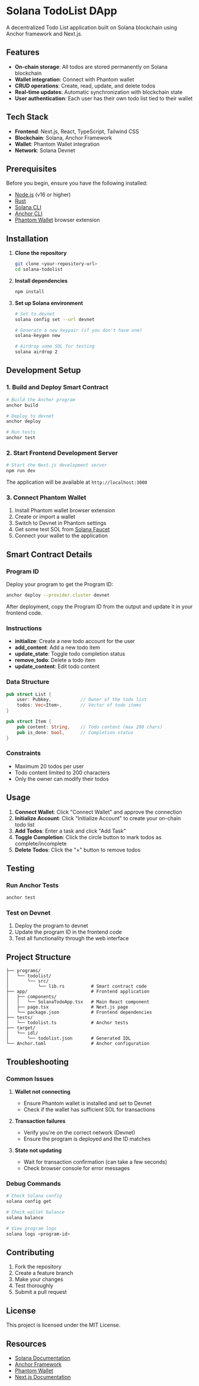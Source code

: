 # Solana TodoList DApp

A decentralized Todo List application built on Solana blockchain using Anchor framework and Next.js.

## Features

- **On-chain storage**: All todos are stored permanently on Solana blockchain
- **Wallet integration**: Connect with Phantom wallet
- **CRUD operations**: Create, read, update, and delete todos
- **Real-time updates**: Automatic synchronization with blockchain state
- **User authentication**: Each user has their own todo list tied to their wallet

## Tech Stack

- **Frontend**: Next.js, React, TypeScript, Tailwind CSS
- **Blockchain**: Solana, Anchor Framework
- **Wallet**: Phantom Wallet integration
- **Network**: Solana Devnet

## Prerequisites

Before you begin, ensure you have the following installed:

- [Node.js](https://nodejs.org/) (v16 or higher)
- [Rust](https://rustup.rs/)
- [Solana CLI](https://docs.solana.com/cli/install-solana-cli-tools)
- [Anchor CLI](https://www.anchor-lang.com/docs/installation)
- [Phantom Wallet](https://phantom.app/) browser extension

## Installation

1. **Clone the repository**
   ```bash
   git clone <your-repository-url>
   cd solana-todolist
   ```

2. **Install dependencies**
   ```bash
   npm install
   ```

3. **Set up Solana environment**
   ```bash
   # Set to devnet
   solana config set --url devnet
   
   # Generate a new keypair (if you don't have one)
   solana-keygen new
   
   # Airdrop some SOL for testing
   solana airdrop 2
   ```

## Development Setup

### 1. Build and Deploy Smart Contract

```bash
# Build the Anchor program
anchor build

# Deploy to devnet
anchor deploy

# Run tests
anchor test
```

### 2. Start Frontend Development Server

```bash
# Start the Next.js development server
npm run dev
```

The application will be available at `http://localhost:3000`

### 3. Connect Phantom Wallet

1. Install Phantom wallet browser extension
2. Create or import a wallet
3. Switch to Devnet in Phantom settings
4. Get some test SOL from [Solana Faucet](https://faucet.solana.com/)
5. Connect your wallet to the application

## Smart Contract Details

### Program ID
Deploy your program to get the Program ID:
```bash
anchor deploy --provider.cluster devnet
```
After deployment, copy the Program ID from the output and update it in your frontend code.

### Instructions

- **initialize**: Create a new todo account for the user
- **add_content**: Add a new todo item
- **update_state**: Toggle todo completion status
- **remove_todo**: Delete a todo item
- **update_content**: Edit todo content

### Data Structure

```rust
pub struct List {
    user: Pubkey,           // Owner of the todo list
    todos: Vec<Item>,       // Vector of todo items
}

pub struct Item {
    pub content: String,    // Todo content (max 200 chars)
    pub is_done: bool,      // Completion status
}
```

### Constraints

- Maximum 20 todos per user
- Todo content limited to 200 characters
- Only the owner can modify their todos

## Usage

1. **Connect Wallet**: Click "Connect Wallet" and approve the connection
2. **Initialize Account**: Click "Initialize Account" to create your on-chain todo list
3. **Add Todos**: Enter a task and click "Add Task"
4. **Toggle Completion**: Click the circle button to mark todos as complete/incomplete
5. **Delete Todos**: Click the "×" button to remove todos

## Testing

### Run Anchor Tests
```bash
anchor test
```

### Test on Devnet
1. Deploy the program to devnet
2. Update the program ID in the frontend code
3. Test all functionality through the web interface

## Project Structure

```
├── programs/
│   └── todolist/
│       └── src/
│           └── lib.rs          # Smart contract code
├── app/                        # Frontend application
│   ├── components/
│   │   └── SolanaTodoApp.tsx   # Main React component
│   ├── page.tsx                # Next.js page
│   └── package.json            # Frontend dependencies
├── tests/
│   └── todolist.ts             # Anchor tests
├── target/
│   └── idl/
│       └── todolist.json       # Generated IDL
└── Anchor.toml                 # Anchor configuration
```

## Troubleshooting

### Common Issues

1. **Wallet not connecting**
   - Ensure Phantom wallet is installed and set to Devnet
   - Check if the wallet has sufficient SOL for transactions

2. **Transaction failures**
   - Verify you're on the correct network (Devnet)
   - Ensure the program is deployed and the ID matches

3. **State not updating**
   - Wait for transaction confirmation (can take a few seconds)
   - Check browser console for error messages

### Debug Commands

```bash
# Check Solana config
solana config get

# Check wallet balance
solana balance

# View program logs
solana logs <program-id>
```

## Contributing

1. Fork the repository
2. Create a feature branch
3. Make your changes
4. Test thoroughly
5. Submit a pull request

## License

This project is licensed under the MIT License.

## Resources

- [Solana Documentation](https://docs.solana.com/)
- [Anchor Framework](https://www.anchor-lang.com/)
- [Phantom Wallet](https://phantom.app/)
- [Next.js Documentation](https://nextjs.org/docs)